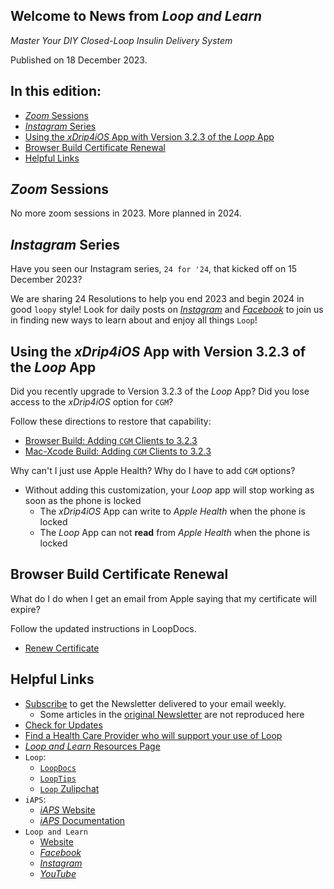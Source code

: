 ## Welcome to News from&nbsp;_<span translate="no">Loop and Learn</span>_

_Master Your DIY Closed-Loop Insulin Delivery System_

Published on 18 December 2023.

## In this edition:

* [*Zoom* Sessions](#upcoming-zoom-sessions)
* [*Instagram* Series](#instagram-series)
* [Using the *xDrip4iOS* App with Version 3.2.3 of the *Loop* App](#using-the-xdrip4ios-app-with-version-323-of-the-loop-app)
* [Browser Build Certificate Renewal](#browser-build-certificate-renewal)
* [Helpful Links](#helpful-links)

## *Zoom* Sessions

No more zoom sessions in 2023. More planned in 2024.

## *Instagram* Series

Have you seen our Instagram series, `24 for '24`, that kicked off on 15 December 2023? 

We are sharing 24 Resolutions to help you end 2023 and begin 2024 in good `loopy` style! Look for daily posts on [*Instagram*](https://www.instagram.com/loopandlearn/) and [*Facebook*](https://www.facebook.com/groups/LOOPandLEARN) to join us in finding new ways to learn about and enjoy all things `Loop`!

## Using the *xDrip4iOS* App with Version 3.2.3 of the *Loop* App

Did you recently upgrade to Version 3.2.3 of the *Loop* App?
Did you lose access to the *xDrip4iOS* option for `CGM`?

Follow these directions to restore that capability:

* [Browser Build: Adding `CGM` Clients to 3.2.3](https://www.loopandlearn.org/custom-code/#add-lnl-patches)
* [Mac-Xcode Build: Adding `CGM` Clients to 3.2.3](https://www.loopandlearn.org/custom-code/#add-cgm-323)

Why can't I just use Apple Health? Why do I have to add `CGM` options?

* Without adding this customization, your *Loop* app will stop working as soon as the phone is locked
    * The *xDrip4iOS* App can write to *Apple Health* when the phone is locked
    * The *Loop* App can not **read** from *Apple Health* when the phone is locked

## Browser Build Certificate Renewal

What do I do when I get an email from Apple saying that my certificate will expire?

Follow the updated instructions in LoopDocs.

* [Renew Certificate](https://loopkit.github.io/loopdocs/gh-actions/gh-update/#renew-certificate)

## Helpful Links

* [Subscribe](https://www.loopandlearn.org/newsletter-signup/) to get the Newsletter delivered to your email weekly.
    * Some articles in the [original Newsletter](https://www.loopandlearn.org/2022/10/19/loop-and-learn-newsletter/) are not reproduced here
* [Check for Updates](https://www.loopandlearn.org/version-updates/)
* [Find a Health Care Provider who will support your use of&nbsp;<span translate="no">Loop</span>](https://www.loopandlearn.org/hcp-recommendations/)
* [_<span translate="no">Loop and Learn</span>_&nbsp;Resources Page](https://www.loopandlearn.org/resources/)
* <code>Loop</code>:
    * [`LoopDocs`](https://loopkit.github.io/loopdocs/)
    * [`LoopTips`](https://loopkit.github.io/looptips/)
    * [`Loop` Zulipchat](https://loop.zulipchat.com/)
* <code>iAPS</code>:
    * [*iAPS* Website](https://www.iaps-app.org/)
    * [*iAPS* Documentation](https://iaps.readthedocs.io/en/main/)
* <code>Loop and Learn</code>
    * [Website](https://www.loopandlearn.org/)
    * [*Facebook*](https://www.facebook.com/groups/LOOPandLEARN)
    * [*Instagram*](https://www.instagram.com/loopandlearn/)
    * [*YouTube*](https://www.youtube.com/c/loopandlearn)
